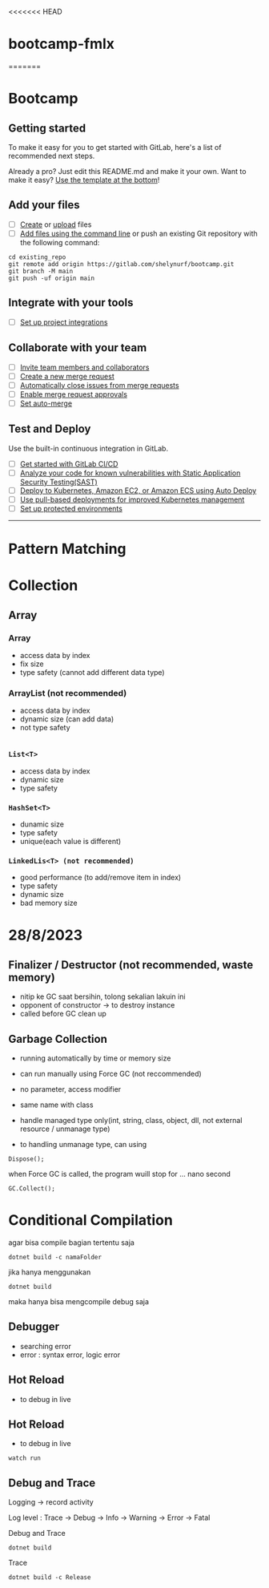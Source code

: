 <<<<<<< HEAD

# bootcamp-fmlx

=======

# Bootcamp

## Getting started

To make it easy for you to get started with GitLab, here's a list of recommended next steps.

Already a pro? Just edit this README.md and make it your own. Want to make it easy? [Use the template at the bottom](#editing-this-readme)!

## Add your files

- [ ] [Create](https://docs.gitlab.com/ee/user/project/repository/web_editor.html#create-a-file) or [upload](https://docs.gitlab.com/ee/user/project/repository/web_editor.html#upload-a-file) files
- [ ] [Add files using the command line](https://docs.gitlab.com/ee/gitlab-basics/add-file.html#add-a-file-using-the-command-line) or push an existing Git repository with the following command:

```
cd existing_repo
git remote add origin https://gitlab.com/shelynurf/bootcamp.git
git branch -M main
git push -uf origin main
```

## Integrate with your tools

- [ ] [Set up project integrations](https://gitlab.com/shelynurf/bootcamp/-/settings/integrations)

## Collaborate with your team

- [ ] [Invite team members and collaborators](https://docs.gitlab.com/ee/user/project/members/)
- [ ] [Create a new merge request](https://docs.gitlab.com/ee/user/project/merge_requests/creating_merge_requests.html)
- [ ] [Automatically close issues from merge requests](https://docs.gitlab.com/ee/user/project/issues/managing_issues.html#closing-issues-automatically)
- [ ] [Enable merge request approvals](https://docs.gitlab.com/ee/user/project/merge_requests/approvals/)
- [ ] [Set auto-merge](https://docs.gitlab.com/ee/user/project/merge_requests/merge_when_pipeline_succeeds.html)

## Test and Deploy

Use the built-in continuous integration in GitLab.

- [ ] [Get started with GitLab CI/CD](https://docs.gitlab.com/ee/ci/quick_start/index.html)
- [ ] [Analyze your code for known vulnerabilities with Static Application Security Testing(SAST)](https://docs.gitlab.com/ee/user/application_security/sast/)
- [ ] [Deploy to Kubernetes, Amazon EC2, or Amazon ECS using Auto Deploy](https://docs.gitlab.com/ee/topics/autodevops/requirements.html)
- [ ] [Use pull-based deployments for improved Kubernetes management](https://docs.gitlab.com/ee/user/clusters/agent/)
- [ ] [Set up protected environments](https://docs.gitlab.com/ee/ci/environments/protected_environments.html)

---

# Pattern Matching

# Collection

## Array

### Array

- access data by index
- fix size
- type safety (cannot add different data type)

### ArrayList (not recommended)

- access data by index
- dynamic size (can add data)
- not type safety

```Arraylist x = new();

```

### `List<T>`

- access data by index
- dynamic size
- type safety

### `HashSet<T>`

- dunamic size
- type safety
- unique(each value is different)

### `LinkedLis<T> (not recommended)`

- good performance (to add/remove item in index)
- type safety
- dynamic size
- bad memory size

# 28/8/2023

## Finalizer / Destructor (not recommended, waste memory)

- nitip ke GC saat bersihin, tolong sekalian lakuin ini
- opponent of constructor -> to destroy instance
- called before GC clean up

## Garbage Collection

- running automatically by time or memory size
- can run manually using Force GC (not reccommended)
- no parameter, access modifier
- same name with class
- handle managed type only(int, string, class, object, dll, not external resource / unmanage type)

- to handling unmanage type, can using

```
Dispose();
```

when Force GC is called, the program wuill stop for ... nano second

```
GC.Collect();
```

# Conditional Compilation

agar bisa compile bagian tertentu saja

```
dotnet build -c namaFolder
```

jika hanya menggunakan

```
dotnet build
```

maka hanya bisa mengcompile debug saja

## Debugger

- searching error
- error : syntax error, logic error

## Hot Reload

- to debug in live


## Hot Reload
- to debug in live
```
watch run
```

## Debug and Trace
Logging -> record activity

Log level :
Trace -> Debug -> Info -> Warning -> Error -> Fatal

Debug and Trace
```
dotnet build
```

Trace
```
dotnet build -c Release
```